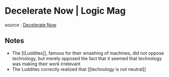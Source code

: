 # Decelerate Now | Logic Mag

source
: [Decelerate Now](https://logicmag.io/commons/decelerate-now/)


<a id="org85e2e38"></a>

## Notes

-   The [[Luddites]], famous for their smashing of machines, did not oppose technology, but merely opposed the fact that it seemed that technology was making their work irrelevant
-   The Luddites correctly realized that [[technology is not neutral]]
